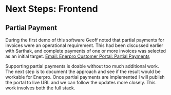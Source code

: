 # Next Steps: Frontend


## Partial Payment
During the first demo of this software Geoff noted that partial payments for invoices were an operational requirement.  This had been discussed earlier with Sarthak, and complete payments of one or more invoices was selected as an initial target.
[Email: Enerpro Customer Portal: Partial Payments]('emails/partial-payments')

Supporting partial payments is doable without too much additional work.  The next step is to document the approach and see if the result would be workable for Enerpro.  Once partial payments are implemented I will publish the portal to live URL and we can follow the updates more closely.  This work involves both the full stack.

